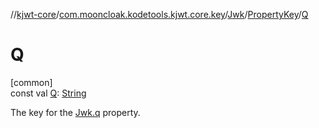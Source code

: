 //[kjwt-core](../../../../index.md)/[com.mooncloak.kodetools.kjwt.core.key](../../index.md)/[Jwk](../index.md)/[PropertyKey](index.md)/[Q](-q.md)

# Q

[common]\
const val [Q](-q.md): [String](https://kotlinlang.org/api/latest/jvm/stdlib/kotlin/-string/index.html)

The key for the [Jwk.q](../q.md) property.
